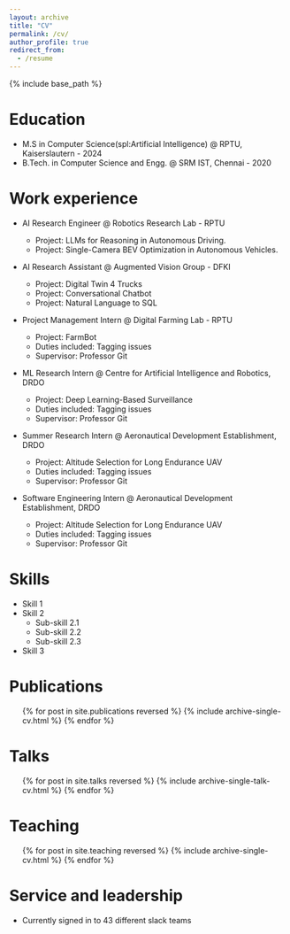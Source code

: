 ```yaml
---
layout: archive
title: "CV"
permalink: /cv/
author_profile: true
redirect_from:
  - /resume
---
```


{% include base_path %}

Education
======
* M.S in Computer Science(spl:Artificial Intelligence) @ RPTU, Kaiserslautern - 2024
* B.Tech. in Computer Science and Engg. @ SRM IST, Chennai - 2020

Work experience
======
* AI Research Engineer @ Robotics Research Lab - RPTU
  * Project: LLMs for Reasoning in Autonomous Driving.
  * Project: Single-Camera BEV Optimization in Autonomous Vehicles.


* AI Research Assistant @ Augmented Vision Group - DFKI
  * Project: Digital Twin 4 Trucks
  * Project: Conversational Chatbot
  * Project: Natural Language to SQL

* Project Management Intern @ Digital Farming Lab - RPTU
  * Project: FarmBot
  * Duties included: Tagging issues
  * Supervisor: Professor Git

* ML Research Intern @ Centre for Artificial Intelligence and Robotics, DRDO
  * Project: Deep Learning-Based Surveillance
  * Duties included: Tagging issues
  * Supervisor: Professor Git

* Summer Research Intern @ Aeronautical Development Establishment, DRDO
  * Project: Altitude Selection for Long Endurance UAV
  * Duties included: Tagging issues
  * Supervisor: Professor Git

* Software Engineering Intern @ Aeronautical Development Establishment, DRDO
  * Project: Altitude Selection for Long Endurance UAV
  * Duties included: Tagging issues
  * Supervisor: Professor Git
  
Skills
======
* Skill 1
* Skill 2
  * Sub-skill 2.1
  * Sub-skill 2.2
  * Sub-skill 2.3
* Skill 3

Publications
======
  <ul>{% for post in site.publications reversed %}
    {% include archive-single-cv.html %}
  {% endfor %}</ul>
  
Talks
======
  <ul>{% for post in site.talks reversed %}
    {% include archive-single-talk-cv.html  %}
  {% endfor %}</ul>
  
Teaching
======
  <ul>{% for post in site.teaching reversed %}
    {% include archive-single-cv.html %}
  {% endfor %}</ul>
  
Service and leadership
======
* Currently signed in to 43 different slack teams
